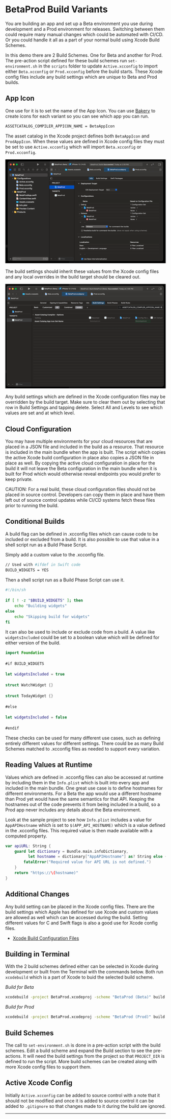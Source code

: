 # BetaProd Build Variants

You are building an app and set up a Beta environment you use during development and a Prod environment for releases. Switching between them could require many manual changes which could be automated with CI/CD. Or you could handle it all as a part of your normal build using Xcode Build Schemes.

In this demo there are 2 Build Schemes. One for Beta and another for Prod. The pre-action script defined for these build schemes run `set-environment.sh` in the `scripts` folder to update `Active.xcconfig` to import either `Beta.xcconfig` or `Prod.xcconfig` before the build starts. These Xcode config files include any build settings which are unique to Beta and Prod builds.

## App Icon

One use for it is to set the name of the App Icon. You can use [Bakery] to create icons for each variant so you can see which app you can run.

```sh
ASSETCATALOG_COMPILER_APPICON_NAME = BetaAppIcon
```

The asset catalog in the Xcode project defines both `BetaAppIcon` and `ProdAppIcon`. When these values are defined in Xcode config files they must be set to use `Active.xcconfig` which will import `Beta.xcconfig` or `Prod.xcconfig`.

![Configurations](XcodeConfiguarations.png)

The build settings should inherit these values from the Xcode config files and any local overrides in the build target should be cleared out.

![Build Settings](XcodeBuildSettings.png)

Any build settings which are defined in the Xcode configuration files may be overridden by the build target. Make sure to clear them out by selecting that row in Build Settings and tapping delete. Select All and Levels to see which values are set and at which level.

## Cloud Configuration

You may have multiple environments for your cloud resources that are placed in a JSON file and included in the build as a resource. That resource is included in the main bundle when the app is built. The script which copies the active Xcode build configuration in place also copies a JSON file in place as well. By copying the active cloud configuration in place for the build it will not leave the Beta configuration in the main bundle when it is built for Prod which would otherwise reveal endpoints you would prefer to keep private.

CAUTION: For a real build, these cloud configuration files should not be placed in source control. Developers can copy them in place and have them left out of source control updates while CI/CD systems fetch these files prior to running the build.

## Conditional Builds

A build flag can be defined in .xcconfig files which can cause code to be included or excluded from a build. It is also possible to use that value in a shell script run as a Build Phase Script.

Simply add a custom value to the .xcconfig file.

```sh
// Used with #ifdef in Swift code
BUILD_WIDGETS = YES
```

Then a shell script run as a Build Phase Script can use it.

```sh
#!/bin/sh

if [ ! -z "$BUILD_WIDGETS" ]; then
    echo "Building widgets"
else
    echo "Skipping build for widgets"
fi
```

It can also be used to include or exclude code from a build. A value like `widgetsIncluded` could be set to a boolean value which will be defined for either version of the build.

```swift
import Foundation

#if BUILD_WIDGETS

let widgetsIncluded = true

struct WatchWidget {}

struct TodayWidget {}

#else

let widgetsIncluded = false

#endif
```

These checks can be used for many different use cases, such as defining entirely different values for different settings. There could be as many Build Schemes matched to .xcconfig files as needed to support every variation.

## Reading Values at Runtime

Values which are defined in .xcconfig files can also be accessed at runtime by including them in the `Info.plist` which is built into every app and included in the main bundle. One great use case is to define hostnames for different environments. For a Beta the app would use a different hostname than Prod yet would have the same semantics for that API. Keeping the hostnames out of the code prevents it from being included in a build, so a Prod app never includes any details about the Beta environment.

Look at the sample project to see how `Info.plist` includes a value for `AppAPIHostname` which is set to `$(APP_API_HOSTNAME)` which is a value defined in the .xcconfig files. This required value is then made available with a computed property.

```swift
var apiURL: String {
    guard let dictionary = Bundle.main.infoDictionary,
          let hostname = dictionary["AppAPIHostname"] as? String else {
        fatalError("Required value for API URL is not defined.")
    }
    return "https://\(hostname)"
}
```

## Additional Changes

Any build setting can be placed in the Xcode config files. There are the build settings which Apple has defined for use Xcode and custom values are allowed as well which can be accessed during the build. Setting different values for C and Swift flags is also a good use for Xcode config files.

* [Xcode Build Configuration Files]

## Building in Terminal

With the 2 build schemes defined either can be selected in Xcode during development or built from the Terminal with the commands below. Both run `xcodebuild` which is a part of Xcode to buid the selected build scheme.

*Build for Beta*
```sh
xcodebuild -project BetaProd.xcodeproj -scheme "BetaProd (Beta)" build
```

*Build for Prod*
```sh
xcodebuild -project BetaProd.xcodeproj -scheme "BetaProd (Prod)" build
```

## Build Schemes

The call to `set-environment.sh` is done in a pre-action script with the build schemes. Edit a build scheme and expand the Build section to see the pre-actions. It will need the build settings from the project so that `PROJECT_DIR` is defined to run the script. More build schemes can be created along with more Xcode config files to support them.

## Active Xcode Config

Initially `Active.xcconfig` can be added to source control with a note that it should not be modified and once it is added to source control it can be added to `.gitignore` so that changes made to it during the build are ignored.

---
[Bakery]: https://apps.apple.com/us/app/bakery-simple-icon-creator/id1575220747?mt=12
[Xcode Build Configuration Files]: https://nshipster.com/xcconfig/
